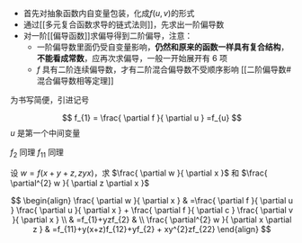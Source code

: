 - 首先对抽象函数内自变量包装，化成$f(u,v)$的形式
- 通过[[多元复合函数求导的链式法则]]，先求出一阶偏导数
- 对一阶[[偏导函数]]求偏导得到二阶偏导，注意：
	- 一阶偏导数里面仍受自变量影响，**仍然和原来的函数一样具有复合结构**，**不能看成常数**，应再次求偏导，一般一开始展开有 6 项
	- $f$ 具有二阶连续偏导数，才有二阶混合偏导数不受顺序影响 [[二阶偏导数#混合偏导数相等定理]]



为书写简便，引进记号

$$
f_{1} = \frac{ \partial f }{ \partial u } =f_{u}
$$
$u$ 是第一个中间变量

$f_{2}$ 同理 $f_{11}$ 同理


设 $w=f(x+y+z,zyx)$，求 $\frac{ \partial w }{ \partial x }$ 和 $\frac{ \partial^{2} w }{ \partial z \partial x }$ 

$$
\begin{align}
\frac{ \partial w }{ \partial x }  & =\frac{ \partial f }{ \partial u } \frac{ \partial u }{ \partial x } + \frac{ \partial f }{ \partial c } \frac{ \partial v }{ \partial x }  \\
 & =f_{1}+yzf_{2} &  \\
\frac{ \partial^{2} w }{ \partial x \partial z }  & =f_{11}+y(x+z)f_{12}+yf_{2} + xy^{2}zf_{22}
\end{align}
$$
